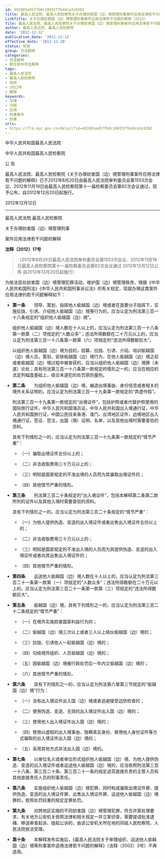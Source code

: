 ```yaml
---
id: 402881e45ffb0c10015ffb4dca3c0282
title: 最高人民法院、最高人民检察院关于办理妨害国（边）境管理刑事案件应用法律若干问题的解释
LinkTitle: 关于办理妨害国（边）境管理刑事案件应用法律若干问题的解释（2012）
file: 最高人民法院、最高人民检察院关于办理妨害国（边）境管理刑事案件应用法律若干问题的解释_20121212_402881e45ffb0c10015ffb4dca3c0282.docx
author: 最高人民法院、最高人民检察院
date: '2012-12-12'
publication_date: '2012-12-12'
effective_date: '2012-12-20'
status: 有效
group: 司法解释
categories:
- 司法解释
- 联合发布司法解释
tags:
- 最高人民法院
- 最高人民检察院
- 有效
- 2012年
- 解释
keywords:
- 法律
- 问题
- 应用
- 刑事案件
- 妨害
urls:
- https://flk.npc.gov.cn/detail?id=402881e45ffb0c10015ffb4dca3c0282
---
```


中华人民共和国最高人民法院

中华人民共和国最高人民检察院

公 告

最高人民法院、最高人民检察院《关于办理妨害国（边）境管理刑事案件应用法律若干问题的解释》已于2012年8月20日由最高人民法院审判委员会第1553次会议、2012年11月19日由最高人民检察院第十一届检察委员会第82次会议通过，现予公布，自2012年12月20日起施行。

2012年12月12日

---

最高人民法院 最高人民检察院

关于办理妨害国（边）境管理刑事

案件应用法律若干问题的解释

**法释〔2012〕17号**

> （2012年8月20日最高人民法院审判委员会第1553次会议、2012年11月19日最高人民检察院第十一届检察委员会第82次会议通过 2012年12月12日公布 自2012年12月20日起施行）

为依法惩处妨害国（边）境管理犯罪活动，维护国（边）境管理秩序，根据《中华人民共和国刑法》《中华人民共和国刑事诉讼法》的有关规定，现就办理这类案件应用法律的若干问题解释如下：

- **第一条**　　领导、策划、指挥他人偷越国（边）境或者在首要分子指挥下，实施拉拢、引诱、介绍他人偷越国（边）境等行为的，应当认定为刑法第三百一十八条规定的“组织他人偷越国（边）境”。

  组织他人偷越国（边）境人数在十人以上的，应当认定为刑法第三百一十八条第一款第（二）项规定的“人数众多”；违法所得数额在二十万元以上的，应当认定为刑法第三百一十八条第一款第（六）项规定的“违法所得数额巨大”。

  以组织他人偷越国（边）境为目的，招募、拉拢、引诱、介绍、培训偷越国（边）境人员，策划、安排偷越国（边）境行为，在他人偷越国（边）境之前或者偷越国（边）境过程中被查获的，应当以组织他人偷越国（边）境罪（未遂）论处；具有刑法第三百一十八条第一款规定的情形之一的，应当在相应的法定刑幅度基础上，结合未遂犯的处罚原则量刑。

- **第二条**　　为组织他人偷越国（边）境，编造出境事由、身份信息或者相关的境外关系证明的，应当认定为刑法第三百一十九条第一款规定的“弄虚作假”。

  刑法第三百一十九条第一款规定的“出境证件”，包括护照或者代替护照使用的国际旅行证件，中华人民共和国海员证，中华人民共和国出入境通行证，中华人民共和国旅行证，中国公民往来香港、澳门、台湾地区证件，边境地区出入境通行证，签证、签注，出国（境）证明、名单，以及其他出境时需要查验的资料。

  具有下列情形之一的，应当认定为刑法第三百一十九条第一款规定的“情节严重”：

  - （一）骗取出境证件五份以上的；

  - （二）非法收取费用三十万元以上的；

  - （三）明知是国家规定的不准出境的人员而为其骗取出境证件的；

  - （四）其他情节严重的情形。

- **第三条**　　刑法第三百二十条规定的“出入境证件”，包括本解释第二条第二款所列的证件以及其他入境时需要查验的资料。

  具有下列情形之一的，应当认定为刑法第三百二十条规定的“情节严重”：

  - （一）为他人提供伪造、变造的出入境证件或者出售出入境证件五份以上的；

  - （二）非法收取费用三十万元以上的；

  - （三）明知是国家规定的不准出入境的人员而为其提供伪造、变造的出入境证件或者向其出售出入境证件的；

  - （四）其他情节严重的情形。

- **第四条**　　运送他人偷越国（边）境人数在十人以上的，应当认定为刑法第三百二十一条第一款第（一）项规定的“人数众多”；违法所得数额在二十万元以上的，应当认定为刑法第三百二十一条第一款第（三）项规定的“违法所得数额巨大”。

- **第五条**　　偷越国（边）境，具有下列情形之一的，应当认定为刑法第三百二十二条规定的“情节严重”：

  - （一）在境外实施损害国家利益行为的；

  - （二）偷越国（边）境三次以上或者三人以上结伙偷越国（边）境的；

  - （三）拉拢、引诱他人一起偷越国（边）境的；

  - （四）勾结境外组织、人员偷越国（边）境的；

  - （五）因偷越国（边）境被行政处罚后一年内又偷越国（边）境的；

  - （六）其他情节严重的情形。

- **第六条**　　具有下列情形之一的，应当认定为刑法第六章第三节规定的“偷越国（边）境”行为：

  - （一）没有出入境证件出入国（边）境或者逃避接受边防检查的；

  - （二）使用伪造、变造、无效的出入境证件出入国（边）境的；

  - （三）使用他人出入境证件出入国（边）境的；

  - （四）使用以虚假的出入境事由、隐瞒真实身份、冒用他人身份证件等方式骗取的出入境证件出入国（边）境的；

  - （五）采用其他方式非法出入国（边）境的。

- **第七条**　　以单位名义或者单位形式组织他人偷越国（边）境、为他人提供伪造、变造的出入境证件或者运送他人偷越国（边）境的，应当依照刑法第三百一十八条、第三百二十条、第三百二十一条的规定追究直接负责的主管人员和其他直接责任人员的刑事责任。

- **第八条**　　实施组织他人偷越国（边）境犯罪，同时构成骗取出境证件罪、提供伪造、变造的出入境证件罪、出售出入境证件罪、运送他人偷越国（边）境罪的，依照处罚较重的规定定罪处罚。

- **第九条**　　对跨地区实施的不同妨害国（边）境管理犯罪，符合并案处理要求，有关地方公安机关依照法律和相关规定一并立案侦查，需要提请批准逮捕、移送审查起诉、提起公诉的，由该公安机关所在地的同级人民检察院、人民法院依法受理。

- **第十条**　　本解释发布实施后，《最高人民法院关于审理组织、运送他人偷越国（边）境等刑事案件适用法律若干问题的解释》（法释〔2002〕3号）不再适用。
